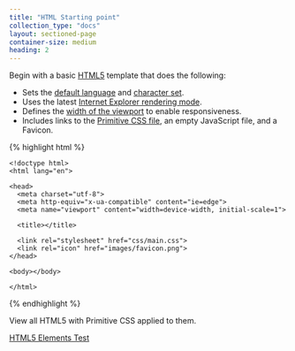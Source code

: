```yaml
---
title: "HTML Starting point"
collection_type: "docs"
layout: sectioned-page
container-size: medium
heading: 2
---
```


Begin with a basic <a href="https://en.wikipedia.org/wiki/HTML5">HTML5</a> template that does the following:

- Sets the <a href="http://www.w3schools.com/tags/ref_language_codes.asp" target="_blank">default language</a> and <a href="https://en.wikipedia.org/wiki/UTF-8">character set</a>.
- Uses the latest <a href="https://msdn.microsoft.com/en-us/library/jj676915(v=vs.85).aspx">Internet Explorer rendering mode</a>.
- Defines the <a href="https://developer.mozilla.org/en-US/docs/Mozilla/Mobile/Viewport_meta_tag">width of the viewport</a> to enable responsiveness.
- Includes links to the <a href="https://taniarascia.github.io/primitive/css/main.css" target="_blank">Primitive CSS file</a>, an empty JavaScript file, and a Favicon.

{% highlight html %}


```
<!doctype html>
<html lang="en">

<head>
  <meta charset="utf-8">
  <meta http-equiv="x-ua-compatible" content="ie=edge">
  <meta name="viewport" content="width=device-width, initial-scale=1">

  <title></title>

  <link rel="stylesheet" href="css/main.css">
  <link rel="icon" href="images/favicon.png">
</head>

<body></body>

</html>
````

{% endhighlight %}


View all HTML5 with Primitive CSS applied to them. 

<a href="{{ '/test/' | relative_url }}" class="button">HTML5 Elements Test</a>
